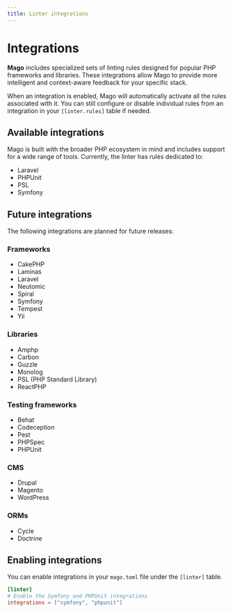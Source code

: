 ```yaml
---
title: Linter integrations
---
```


# Integrations

**Mago** includes specialized sets of linting rules designed for popular PHP frameworks and libraries. These integrations allow Mago to provide more intelligent and context-aware feedback for your specific stack.

When an integration is enabled, Mago will automatically activate all the rules associated with it. You can still configure or disable individual rules from an integration in your `[linter.rules]` table if needed.

## Available integrations

Mago is built with the broader PHP ecosystem in mind and includes support for a wide range of tools. Currently, the linter has rules dedicated to:
- Laravel
- PHPUnit
- PSL
- Symfony

## Future integrations

The following integrations are planned for future releases:

### Frameworks

- CakePHP
- Laminas
- Laravel
- Neutomic
- Spiral
- Symfony
- Tempest
- Yii

### Libraries

- Amphp
- Carbon
- Guzzle
- Monolog
- PSL (PHP Standard Library)
- ReactPHP

### Testing frameworks

- Behat
- Codeception
- Pest
- PHPSpec
- PHPUnit

### CMS

- Drupal
- Magento
- WordPress

### ORMs

- Cycle
- Doctrine

## Enabling integrations

You can enable integrations in your `mago.toml` file under the `[linter]` table.

```toml
[linter]
# Enable the Symfony and PHPUnit integrations
integrations = ["symfony", "phpunit"]
```
